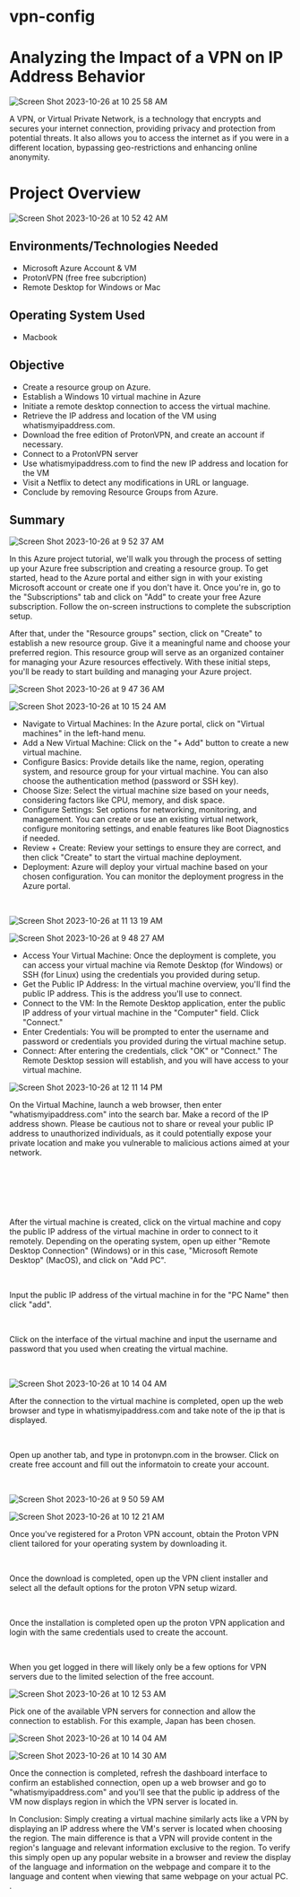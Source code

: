# vpn-config
<h1>Analyzing the Impact of a VPN on IP Address Behavior</h1>

![Screen Shot 2023-10-26 at 10 25 58 AM](https://github.com/Courela23/vpn-config/assets/136120929/92abb410-7d7b-4c51-b7a7-ee531e5e9d33)

A VPN, or Virtual Private Network, is a technology that encrypts and secures your internet connection, providing privacy and protection from potential threats. It also allows you to access the internet as if you were in a different location, bypassing geo-restrictions and enhancing online anonymity.

</p>

<h1>Project Overview</h1>

![Screen Shot 2023-10-26 at 10 52 42 AM](https://github.com/Courela23/vpn-config/assets/136120929/e4f54715-d145-47c9-b30c-4b6ba8c3df7c)


<h2>Environments/Technologies Needed</h2>

- Microsoft Azure Account & VM
- ProtonVPN (free free subcription)
-	Remote Desktop for Windows or Mac

<h2>Operating System Used </h2>

- Macbook

<h2>Objective</h2>

- Create a resource group on Azure.
-	Establish a Windows 10 virtual machine in Azure
-	Initiate a remote desktop connection to access the virtual machine.
-	Retrieve the IP address and location of the VM using whatismyipaddress.com.
-	Download the free edition of ProtonVPN, and create an account if necessary.
-	Connect to a ProtonVPN server
-	Use whatismyipaddress.com to find the new IP address and location for the VM
-	Visit a Netflix to detect any modifications in URL or language.
-	Conclude by removing Resource Groups from Azure.

<h2>Summary</h2>

<p>

![Screen Shot 2023-10-26 at 9 52 37 AM](https://github.com/Courela23/vpn-config/assets/136120929/3303eff0-46e7-4467-a2a5-d896abb27056)
</p>
<p>
In this Azure project tutorial, we'll walk you through the process of setting up your Azure free subscription and creating a resource group. To get started, head to the Azure portal and either sign in with your existing Microsoft account or create one if you don't have it. Once you're in, go to the "Subscriptions" tab and click on "Add" to create your free Azure subscription. Follow the on-screen instructions to complete the subscription setup.

After that, under the "Resource groups" section, click on "Create" to establish a new resource group. Give it a meaningful name and choose your preferred region. This resource group will serve as an organized container for managing your Azure resources effectively. With these initial steps, you'll be ready to start building and managing your Azure project. 
 
<p>

![Screen Shot 2023-10-26 at 9 47 36 AM](https://github.com/Courela23/vpn-config/assets/136120929/da173a28-0d2a-43ca-a81b-e5b1333b2c17)

![Screen Shot 2023-10-26 at 10 15 24 AM](https://github.com/Courela23/vpn-config/assets/136120929/bfd44264-cf0c-4452-ae94-e9b40b2b0532)
</p>
<p>

- Navigate to Virtual Machines: In the Azure portal, click on "Virtual machines" in the left-hand menu.
-	Add a New Virtual Machine: Click on the "+ Add" button to create a new virtual machine.
-	Configure Basics: Provide details like the name, region, operating system, and resource group for your virtual machine. You can also choose the authentication method (password or SSH key).
-	Choose Size: Select the virtual machine size based on your needs, considering factors like CPU, memory, and disk space.
-	Configure Settings: Set options for networking, monitoring, and management. You can create or use an existing virtual network, configure monitoring settings, and enable features like Boot Diagnostics if needed.
-	Review + Create: Review your settings to ensure they are correct, and then click "Create" to start the virtual machine deployment.
-	Deployment: Azure will deploy your virtual machine based on your chosen configuration. You can monitor the deployment progress in the Azure portal.

<br />

<p>
 
 ![Screen Shot 2023-10-26 at 11 13 19 AM](https://github.com/Courela23/vpn-config/assets/136120929/9ef433ab-ca15-4b63-85f5-045179f5228d)

 ![Screen Shot 2023-10-26 at 9 48 27 AM](https://github.com/Courela23/vpn-config/assets/136120929/77493193-b86e-449d-a2dc-586f1677c192)

-	Access Your Virtual Machine: Once the deployment is complete, you can access your virtual machine via Remote Desktop (for Windows) or SSH (for Linux) using the credentials you provided during setup.
-	Get the Public IP Address: In the virtual machine overview, you'll find the public IP address. This is the address you'll use to connect.
-	Connect to the VM: In the Remote Desktop application, enter the public IP address of your virtual machine in the "Computer" field. Click "Connect."
-	Enter Credentials: You will be prompted to enter the username and password or credentials you provided during the virtual machine setup.
-	Connect: After entering the credentials, click "OK" or "Connect." The Remote Desktop session will establish, and you will have access to your virtual machine.

</p>
<p> 

<p>
 
![Screen Shot 2023-10-26 at 12 11 14 PM](https://github.com/Courela23/vpn-config/assets/136120929/fc180e09-d07e-4795-8434-d6da3f9d0a95)
</p>
<p>  
On the Virtual Machine, launch a web browser, then enter "whatismyipaddress.com" into the search bar. Make a record of the IP address shown. Please be cautious not to share or reveal your public IP address to unauthorized individuals, as it could potentially expose your private location and make you vulnerable to malicious actions aimed at your network.
</p>
<br />

<p>

</p>
<p>

</p>
<br />

<p>

</p>
<br />

<p>

</p>
<p>
After the virtual machine is created, click on the virtual machine and copy the public IP address of the virtual machine in order to connect to it remotely. Depending on the operating system, open up either "Remote Desktop Connection" (Windows) or in this case, "Microsoft Remote Desktop" (MacOS), and click on "Add PC".
</p>
<br />

<p>

</p>
<p>
Input the public IP address of the virtual machine in for the "PC Name" then click "add".
</p>
<br />

<p>
 
</p>
<p>
Click on the interface of the virtual machine and input the username and password that you used when creating the virtual machine.
</p>
<br />

<p>
 
![Screen Shot 2023-10-26 at 10 14 04 AM](https://github.com/Courela23/vpn-config/assets/136120929/d07447f7-f5a9-48df-a905-b4c3f7348e36)
</p>
<p>
After the connection to the virtual machine is completed, open up the web browser and type in whatismyipaddress.com and take note of the ip that is displayed. 
</p>
<br />

<p>

</p>
<p>
Open up another tab, and type in protonvpn.com in the browser. Click on create free account and fill out the informatoin to create your account. 
</p>
<br />

<p>
 
![Screen Shot 2023-10-26 at 9 50 59 AM](https://github.com/Courela23/vpn-config/assets/136120929/a02036b0-6e94-4ad7-9d40-ceeb0f5bc821)
 
![Screen Shot 2023-10-26 at 10 12 21 AM](https://github.com/Courela23/vpn-config/assets/136120929/6213e6e5-b5fa-43fd-98b5-252e2f0e0c56)
 
</p>
<p>
Once you've registered for a Proton VPN account, obtain the Proton VPN client tailored for your operating system by downloading it.
</p>
<br />

<p>


</p>
<p>
Once the download is completed, open up the VPN client installer and select all the default options for the proton VPN setup wizard. 
</p>
<br />

<p>

</p>
<p>
Once the installation is completed open up the proton VPN application and login with the same credentials used to create the account. 
</p>
<br />

<p>

</p>
<p>
When you get logged in there will likely only be a few options for VPN servers due to the limited selection of the free account.
</p>

<p>
 
![Screen Shot 2023-10-26 at 10 12 53 AM](https://github.com/Courela23/vpn-config/assets/136120929/1eb84e7f-8d99-425f-8651-fab1263b4f8c)
</p>
<p>  
Pick one of the available VPN servers for connection and allow the connection to establish. For this example, Japan has been chosen.
</p>  

<p>
 
![Screen Shot 2023-10-26 at 10 14 04 AM](https://github.com/Courela23/vpn-config/assets/136120929/d07447f7-f5a9-48df-a905-b4c3f7348e36)
 
![Screen Shot 2023-10-26 at 10 14 30 AM](https://github.com/Courela23/vpn-config/assets/136120929/56330199-751e-4320-8ade-43a93420cd2e)

</p>
<p>
Once the connection is completed, refresh the dashboard interface to confirm an established connection, open up a web browser and go to "whatismyipaddress.com" and you'll see that the public ip address of the VM now displays region in which the VPN server is located in. 
</p>
  
In Conclusion: Simply creating a virtual machine similarly acts like a VPN by displaying an IP address where the VM's server is located when choosing the region. The main difference is that a VPN will provide content in the region's language and relevant information exclusive to the region. To verify this simply open up any popular website in a browser and review the display of the language and information on the webpage and compare it to the language and content when viewing that same webpage on your actual PC. 
. 
</p>
<br />
